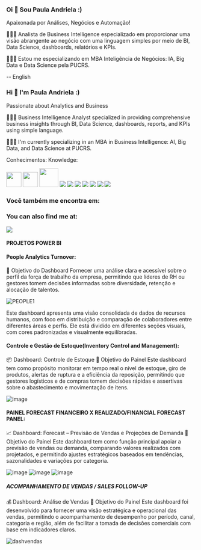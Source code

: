 ### Oi 👋 Sou Paula Andriela  :)
Apaixonada por Análises, Negócios e Automação!

👩🏻‍💻 Analista de Business Intelligence especializado em proporcionar uma visão abrangente ao negócio com uma linguagem simples por meio de BI, Data Science, dashboards, relatórios e KPIs.

👩🏻‍🎓 Estou me especializando em MBA Inteligência de Negócios: IA, Big Data e Data Science pela PUCRS.

--
English

### Hi 👋 I'm Paula Andriela :)
Passionate about Analytics and Business

👩🏻‍💻 Business Intelligence Analyst specialized in providing comprehensive business insights through BI, Data Science, dashboards, reports, and KPIs using simple language.

👩🏻‍🎓 I'm currently specializing in an MBA in Business Intelligence: AI, Big Data, and Data Science at PUCRS.

Conhecimentos:
Knowledge:
<div display = "inline">
 <img height="40" width="40" src="https://cdn.jsdelivr.net/gh/devicons/devicon@latest/icons/figma/figma-original.svg" />
            

  <img height="40" width="40" src="https://cdn.jsdelivr.net/gh/devicons/devicon@latest/icons/amazonwebservices/amazonwebservices-plain-wordmark.svg" />
 


  <img height="50" width="50" src="https://cdn.jsdelivr.net/gh/devicons/devicon@latest/icons/python/python-plain-wordmark.svg" />

   <img src="https://img.shields.io/badge/mysql-%2300f.svg?style=for-the-badge&logo=mysql&logoColor=white">
   <img src=" https://img.shields.io/badge/pandas-%23150458.svg?style=for-the-badge&logo=pandas&logoColor=white">
   <img src="https://img.shields.io/badge/power_bi-F2C811?style=for-the-badge&logo=powerbi&logoColor=black">
   <img src="https://img.shields.io/badge/google_bigquery-4285F4?style=for-the-badge&logo=google-cloud&logoColor=white">
   <img src="https://img.shields.io/badge/Looker-189AB4?style=for-the-badge&logo=looker&logoColor=white">
   <img src="https://img.shields.io/badge/Visual_Studio_Code-007ACC?style=for-the-badge&logo=visual-studio-code&logoColor=white">
   <img src="https://img.shields.io/badge/Excel-217346?style=for-the-badge&logo=microsoft-excel&logoColor=white">

   


  </div>


 
 ### Você também me encontra em:
 ### You can also find me at:
 
 
 <a href="https://www.linkedin.com/in/paula-andriela-luz-077713a7"> 
 <img src="https://img.shields.io/badge/linkedin-%230077B5.svg?style=for-the-badge&logo=linkedin&logoColor=white" /> 
 </a>
 
#### PROJETOS POWER BI

#### People Analytics Turnover:
🎯 Objetivo do Dashboard
Fornecer uma análise clara e acessível sobre o perfil da força de trabalho da empresa, permitindo que líderes de RH ou gestores tomem decisões informadas sobre diversidade, retenção e alocação de talentos.

![PEOPLE1](https://github.com/PaulaAndriela/PaulaAndriela/assets/161093814/37d71bdb-5a52-4cf9-adf5-9f5ab15a4c01)


Este dashboard apresenta uma visão consolidada de dados de recursos humanos, com foco em distribuição e comparação de colaboradores entre diferentes áreas e perfis. Ele está dividido em diferentes seções visuais, com cores padronizadas e visualmente equilibradas.



#### Controle e Gestão de Estoque(Inventory Control and Management):

📦 Dashboard: Controle de Estoque
🎯 Objetivo do Painel
Este dashboard tem como propósito monitorar em tempo real o nível de estoque, giro de produtos, alertas de ruptura e a eficiência da reposição, permitindo que gestores logísticos e de compras tomem decisões rápidas e assertivas sobre o abastecimento e movimentação de itens.

![image](https://github.com/PaulaAndriela/PaulaAndriela/assets/161093814/fcf34afb-1be0-4417-a9f1-c7c56a9df65c)

#### PAINEL FORECAST FINANCEIRO X REALIZADO/FINANCIAL FORECAST PANEL:

📈 Dashboard: Forecast – Previsão de Vendas e Projeções de Demanda
🎯 Objetivo do Painel
Este dashboard tem como função principal apoiar a previsão de vendas ou demanda, comparando valores realizados com projetados, e permitindo ajustes estratégicos baseados em tendências, sazonalidades e variações por categoria.

![image](https://github.com/user-attachments/assets/cc36ffd7-c1a9-4394-855c-fafb1bc1762e)
![image](https://github.com/user-attachments/assets/70256871-adee-41ac-b74a-aa645ad9c41d)
![image](https://github.com/user-attachments/assets/1298bfa1-0913-4d1b-835d-ecc5250b2185)

##### ACOMPANHAMENTO DE VENDAS / SALES FOLLOW-UP 

💰 Dashboard: Análise de Vendas
🎯 Objetivo do Painel
Este dashboard foi desenvolvido para fornecer uma visão estratégica e operacional das vendas, permitindo o acompanhamento de desempenho por período, canal, categoria e região, além de facilitar a tomada de decisões comerciais com base em indicadores claros.

![dashvendas](https://github.com/PaulaAndriela/PaulaAndriela/assets/161093814/1c074334-7497-46e3-8fe1-25107e5a4fb8)





